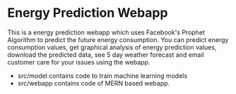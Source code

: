 # Energy Prediction Webapp
This is a energy prediction webapp which uses Facebook's Prophet Algorithm to predict the future energy consumption. You can predict energy consumption values, get graphical analysis of energy prediction values, download the predicted data, see 5 day weather forecast and email customer care for your issues using the webapp.
* src/model contains code to train machine learning models
* src/webapp contains code of MERN based webapp.

